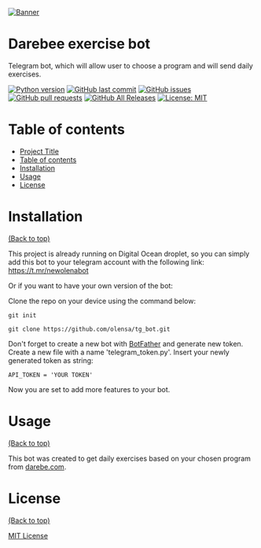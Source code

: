 [![Banner](https://user-images.githubusercontent.com/72365541/116121354-844ae600-a68e-11eb-983f-c70543b180d6.png)](https://darebee.com/)

# Darebee exercise bot

Telegram bot, which will allow user to choose a program and will send daily exercises.

<!-- Some badges from shields.io-->
[![Python version](https://img.shields.io/pypi/pyversions/3)](https://www.python.org/download/releases/3.0/) [![GitHub last commit](https://img.shields.io/github/last-commit/olensa/tg_bot)](https://github.com/olensa/tg_bot) [![GitHub issues](https://img.shields.io/github/issues-raw/olensa/tg_bot)](https://github.com/olensa/tg_bot/issues) [![GitHub pull requests](https://img.shields.io/github/issues-pr/olensa/tg_bot)](https://github.com/olensa/tg_bot/pulls) [![GitHub All Releases](https://img.shields.io/github/downloads/olensa/tg_bot/total)](https://github.com/olensa/tg_bot/releases) [![License: MIT](https://img.shields.io/badge/License-MIT-green.svg)](https://github.com/olensa/tg_bot/blob/main/LICENSE.txt)



# Table of contents

- [Project Title](#project-title)
- [Table of contents](#table-of-contents)
- [Installation](#installation)
- [Usage](#usage)
- [License](#license)

# Installation
[(Back to top)](#table-of-contents)

This project is already running on Digital Ocean droplet, so you can simply add this bot to your telegram account with the following link:
https://t.mr/newolenabot

Or if you want to have your own version of the bot:

Clone the repo on your device using the command below:

```git init```

```git clone https://github.com/olensa/tg_bot.git``` 

Don't forget to create a new bot with [BotFather](https://t.me/botfather) and generate new token.
Create a new file with a name 'telegram_token.py'. Insert your newly generated token as string:

```API_TOKEN = 'YOUR TOKEN' ```

Now you are set to add more features to your bot.
# Usage
[(Back to top)](#table-of-contents)

<!-- This is optional and it is used to give the user info on how to use the project after installation. This could be added in the Installation section also. -->
This bot was created to get daily exercises based on your chosen program from [darebe.com](https://darebee.com).
<!--# Development
[(Back to top)](#table-of-contents)-->

<!--# Contribute
[(Back to top)](#table-of-contents)-->

<!--### Sponsor
[(Back to top)](#table-of-contents)-->

<!--### Adding new features or fixing bugs
[(Back to top)](#table-of-contents)-->

# License
[(Back to top)](#table-of-contents)

[MIT License](https://opensource.org/licenses/MIT)

<!--# Footer
[(Back to top)](#table-of-contents)-->
